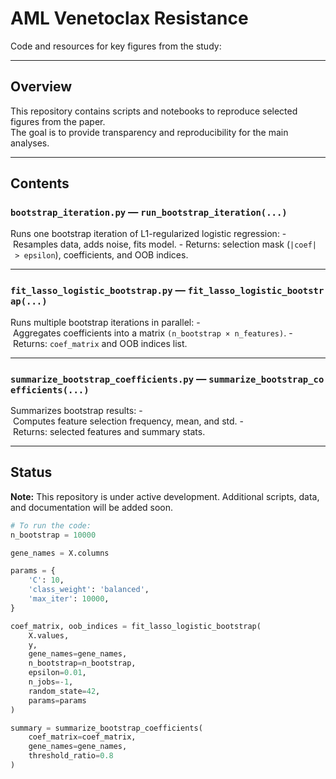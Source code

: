 # AML Venetoclax Resistance

Code and resources for key figures from the study:

---

## Overview
This repository contains scripts and notebooks to reproduce selected figures from the paper.  
The goal is to provide transparency and reproducibility for the main analyses.

---

## Contents

### `bootstrap_iteration.py` — `run_bootstrap_iteration(...)`
Runs one bootstrap iteration of L1-regularized logistic regression:
- Resamples data, adds noise, fits model.
- Returns: selection mask (`|coef| > epsilon`), coefficients, and OOB indices.

---

### `fit_lasso_logistic_bootstrap.py` — `fit_lasso_logistic_bootstrap(...)`
Runs multiple bootstrap iterations in parallel:
- Aggregates coefficients into a matrix `(n_bootstrap × n_features)`.
- Returns: `coef_matrix` and OOB indices list.

---

### `summarize_bootstrap_coefficients.py` — `summarize_bootstrap_coefficients(...)`
Summarizes bootstrap results:
- Computes feature selection frequency, mean, and std.
- Returns: selected features and summary stats.

---

## Status
**Note:** This repository is under active development. Additional scripts, data, and documentation will be added soon.

```python
# To run the code:
n_bootstrap = 10000

gene_names = X.columns

params = {
    'C': 10,
    'class_weight': 'balanced',
    'max_iter': 10000,
}

coef_matrix, oob_indices = fit_lasso_logistic_bootstrap(
    X.values, 
    y, 
    gene_names=gene_names,        
    n_bootstrap=n_bootstrap,
    epsilon=0.01,
    n_jobs=-1,               
    random_state=42,
    params=params
)

summary = summarize_bootstrap_coefficients(
    coef_matrix=coef_matrix,
    gene_names=gene_names,
    threshold_ratio=0.8
)
```


